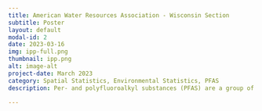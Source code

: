 ```yaml
---
title: American Water Resources Association - Wisconsin Section
subtitle: Poster
layout: default
modal-id: 2
date: 2023-03-16
img: ipp-full.png
thumbnail: ipp.png
alt: image-alt
project-date: March 2023
category: Spatial Statistics, Environmental Statistics, PFAS 
description: Per- and polyfluoroalkyl substances (PFAS) are a group of synthetic pollutants that have been increasingly found in groundwater in communities across the United States, and thus have been drawing growing interest and concern. The concentration of PFAS in water systems is influenced by a multitudes of factors, namely the proximity to airports, military bases, landfills, manufacturing facilities, extent of industrialization, and hydrologic conditions. In this work, methods of ecological sampling are used to account for both the distribution of PFAS and the sampling biases. Certain areas are more likely than other areas to be tested for PFAS, which, if unaccounted for, leads to an overrepresentation of PFAS risk in that region. Treating PFAS as an ecological species, the “population distribution” is measured in various geographic points across the contiguous United States. Further geospatial analysis is conducted by interpolating the model's predictions to create a national distribution map that highlights the most susceptible areas. The risk map can serve as a guideline for future water sampling investigations into PFAS contamination for different agencies and policymakers.

---
```

